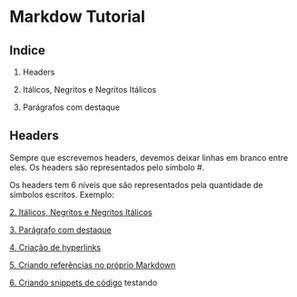 # Markdow Tutorial

## Indice

1. Headers

2. Itálicos, Negritos e Negritos Itálicos

3. Parágrafos com destaque

## Headers

Sempre que escrevemos headers, devemos deixar linhas em branco entre eles. Os headers são representados pelo símbolo #.

Os headers tem 6 níveis que são representados pela quantidade de símbolos escritos. Exemplo:

[2. Itálicos, Negritos e Negritos Itálicos](#itálicos-negritos-e-negritos-itálicos)



[3. Parágrafo com destaque](#parágrafo-com-destaque)



[4. Criação de hyperlinks](#criação-de-hyperlinks)



[5. Criando referências no próprio Markdown](#criando-referências-no-próprio-markdown)



[6. Criando snippets de código](#criando-snippets-de-código) testando 
     
